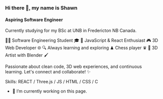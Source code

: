 ### Hi there 👋, my name is Shawn
#### Aspiring Software Engineer
Currently studying for my BSc at UNB in Fredericton NB Canada.

👨‍💻 Software Engineering Student 🎓
🚀 JavaScript & React Enthusiast
🎮 3D Web Developer 🌐
🔍 Always learning and exploring
♟ Chess player ♛
🎨 3D Artist with Blender 🖌️

Passionate about clean code, 3D web experiences, and continuous learning. Let's connect and collaborate! ✨

Skills: REACT / Three.js / JS / HTML / CSS / C

- 🔭 I’m currently working on this page. 
